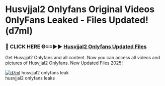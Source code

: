 # Husvjjal2 Onlyfans Original Videos 0nlyFans Leaked - Files Updated! (d7ml)

<h3>🔴 CLICK HERE 🌐==►► <a href="https://tinyurl.com/4seja8ks" rel="nofollow">Husvjjal2 Onlyfans Updated Files</a></h3>

Get Husvjjal2 Onlyfans and all content. Now you can access all videos and pictures of Husvjjal2 Onlyfans. New Updated Files 2025!

[![d7ml](https://i.imgur.com/EWjZXRe.gif)](https://tinyurl.com/4seja8ks)
husvjjal2 onlyfans leak<br>
husvjjal2 onlyfans leaks